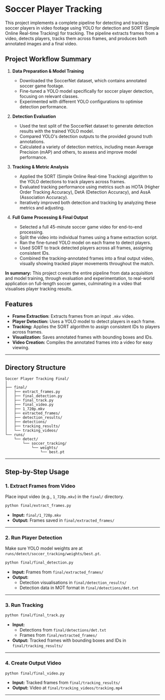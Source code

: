 # Soccer Player Tracking

This project implements a complete pipeline for detecting and tracking soccer players in video footage using YOLO for detection and SORT (Simple Online Real-time Tracking) for tracking. The pipeline extracts frames from a video, detects players, tracks them across frames, and produces both annotated images and a final video.

## Project Workflow Summary

1. **Data Preparation & Model Training**
   - Downloaded the SoccerNet dataset, which contains annotated soccer game footage.
   - Fine-tuned a YOLO model specifically for soccer player detection, focusing on relevant classes.
   - Experimented with different YOLO configurations to optimise detection performance.

2. **Detection Evaluation**
   - Used the test split of the SoccerNet dataset to generate detection results with the trained YOLO model.
   - Compared YOLO's detection outputs to the provided ground truth annotations.
   - Calculated a variety of detection metrics, including mean Average Precision (mAP) and others, to assess and improve model performance.

3. **Tracking & Metric Analysis**
   - Applied the SORT (Simple Online Real-time Tracking) algorithm to the YOLO detections to track players across frames.
   - Evaluated tracking performance using metrics such as HOTA (Higher Order Tracking Accuracy), DetA (Detection Accuracy), and AssA (Association Accuracy).
   - Iteratively improved both detection and tracking by analyzing these metrics and adjusting.

4. **Full Game Processing & Final Output**
   - Selected a full 45-minute soccer game video for end-to-end processing.
   - Split the video into individual frames using a frame extraction script.
   - Ran the fine-tuned YOLO model on each frame to detect players.
   - Used SORT to track detected players across all frames, assigning consistent IDs.
   - Combined the tracking-annotated frames into a final output video, visually showing tracked player movements throughout the match.

**In summary:**
This project covers the entire pipeline from data acquisition and model training, through evaluation and experimentation, to real-world application on full-length soccer games, culminating in a video that visualises player tracking results.

## Features

- **Frame Extraction:** Extracts frames from an input `.mkv` video.
- **Player Detection:** Uses a YOLO model to detect players in each frame.
- **Tracking:** Applies the SORT algorithm to assign consistent IDs to players across frames.
- **Visualization:** Saves annotated frames with bounding boxes and IDs.
- **Video Creation:** Compiles the annotated frames into a video for easy viewing.

---

## Directory Structure

```
Soccer Player Tracking Final/
│
├── final/
│   ├── extract_frames.py         
│   ├── final_detection.py        
│   ├── final_track.py            
│   ├── final_video.py            
│   ├── 1_720p.mkv                
│   ├── extracted_frames/        
│   ├── detection_results/        
│   ├── detections/               
│   ├── tracking_results/         
│   └── tracking_videos/          
└── runs/
    └── detect/
        └── soccer_tracking/
            └── weights/
                └── best.pt
```

---

## Step-by-Step Usage

### 1. Extract Frames from Video

Place input video (e.g., `1_720p.mkv`) in the `final/` directory.

```bash
python final/extract_frames.py
```
- **Input:** `final/1_720p.mkv`
- **Output:** Frames saved in `final/extracted_frames/`

---

### 2. Run Player Detection

Make sure YOLO model weights are at `runs/detect/soccer_tracking/weights/best.pt`.

```bash
python final/final_detection.py
```
- **Input:** Frames from `final/extracted_frames/`
- **Output:** 
  - Detection visualisations in `final/detection_results/`
  - Detection data in MOT format in `final/detections/det.txt`

---

### 3. Run Tracking

```bash
python final/final_track.py
```
- **Input:** 
  - Detections from `final/detections/det.txt`
  - Frames from `final/extracted_frames/`
- **Output:** Tracked frames with bounding boxes and IDs in `final/tracking_results/`

---

### 4. Create Output Video

```bash
python final/final_video.py
```
- **Input:** Tracked frames from `final/tracking_results/`
- **Output:** Video at `final/tracking_videos/tracking.mp4`

---
